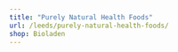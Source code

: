 ```yaml
---
title: "Purely Natural Health Foods"
url: /leeds/purely-natural-health-foods/
shop: Bioladen
---
```

